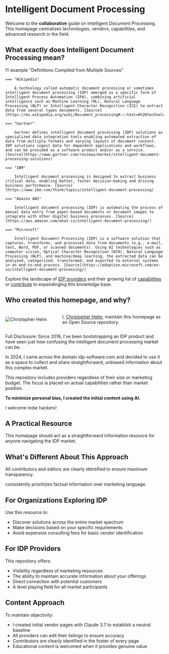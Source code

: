 # Intelligent Document Processing

Welcome to the **collaborative** guide on Intelligent Document Processing. This homepage centralizes technologies, vendors, capabilities, and advanced research in the field.

## What exactly does Intelligent Document Processing mean?

!!! example "Definitions Compiled from Multiple Sources"

    === "Wikipedia"
    
        A technology called automatic document processing or sometimes intelligent document processing (IDP) emerged as a specific form of Intelligent Process Automation (IPA), combining artificial intelligence such as Machine Learning (ML), Natural Language Processing (NLP) or Intelligent Character Recognition (ICE) to extract data from several types documents. [Source](https://en.wikipedia.org/wiki/Document_processing#:~:text=A%20technology%20called,%5B8%5D)
    
    === "Gartner"
    
        Gartner defines intelligent document processing (IDP) solutions as specialized data integration tools enabling automated extraction of data from multiple formats and varying layouts of document content. IDP solutions ingest data for dependent applications and workflows, and can be provided as a software product and/or as a service. [Source](https://www.gartner.com/reviews/market/intelligent-document-processing-solutions)
    
    === "IBM"
    
        Intelligent document processing is designed to extract business critical data, enabling better, faster decision-making and driving business performance. [Source](https://www.ibm.com/think/topics/intelligent-document-processing)
    
    === "Amazon AWS"
    
        Intelligent document processing (IDP) is automating the process of manual data entry from paper-based documents or document images to integrate with other digital business processes. [Source](https://aws.amazon.com/what-is/intelligent-document-processing/)
    
    === "Microsoft"
    
        Intelligent Document Processing (IDP) is a software solution that captures, transforms, and processes data from documents (e.g., e-mail, text, Word, PDF, or scanned documents). Using AI technologies such as computer vision, Optical Character Recognition (OCR), Natural Language Processing (NLP), and machine/deep learning, the extracted data can be analyzed, categorized, transformed, and exported to external systems in an end-to-end process. [Source](https://adoption.microsoft.com/en-us/intelligent-document-processing/)

Explore the landscape of [IDP providers](vendors/index.md) and their growing list of [capabilities](capabilities/index.md) or [contribute](contribution/index.md) to expandinging this knowledge base.


## Who created this homepage, and why?

<div style="display: flex; align-items: center;">
  <div style="flex: 1;">
    <img src="https://christopher-helm.com/wp-content/uploads/2025/03/cropped-Christopher-Helm-mit-Armen-Seite-freigestellt-1.png" alt="Christopher Helm" style="max-width: 100%; height: auto;">
  </div>
  <div style="flex: 2; padding-left: 20px;">
    <p>I, <a href="https://gravatar.com/christopherhelm" target="_blank">Christopher Helm</a>, maintain this homepage as an Open Source repository.</p>
  </div>
</div>

Full Disclosure: Since 2016, I’ve been bootstrapping an IDP product and have seen just how confusing the intelligent document processing market can be.

In 2024, I came across the domain idp-software.com and decided to use it as a space to collect and share straightforward, unbiased information about this complex market.

This repository includes providers regardless of their size or marketing budget. The focus is placed on actual capabilities rather than market position. 

**To minimize personal bias, I created the initial content using AI.** 

I welcome indie hackers!

## A Practical Resource

This homepage should act as a straightforward information resource for anyone navigating the IDP market.

## What's Different About This Approach

All contributors and editors are clearly identified to ensure maximum transparency.

consistently prioritizes factual information over marketing language.

## For Organizations Exploring IDP

Use this resource to:

- Discover solutions across the entire market spectrum
- Make decisions based on your specific requirements
- Avoid expensive consulting fees for basic vendor identification

## For IDP Providers

This repository offers:

- Visibility regardless of marketing resources
- The ability to maintain accurate information about your offerings
- Direct connection with potential customers
- A level playing field for all market participants

## Content Approach

To maintain objectivity:

- I created initial vendor pages with Claude 3.7 to establish a neutral baseline
- All providers can edit their listings to ensure accuracy
- Contributors are clearly identified in the footer of every page
- Educational content is welcomed when it provides genuine value